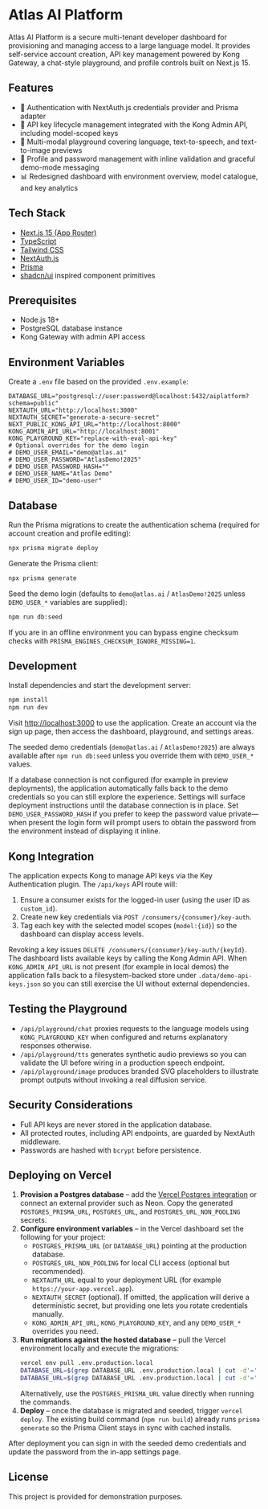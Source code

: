 # Atlas AI Platform

Atlas AI Platform is a secure multi-tenant developer dashboard for provisioning and managing access to a large language model. It provides self-service account creation, API key management powered by Kong Gateway, a chat-style playground, and profile controls built on Next.js 15.

## Features

- 🔐 Authentication with NextAuth.js credentials provider and Prisma adapter
- 🔑 API key lifecycle management integrated with the Kong Admin API, including model-scoped keys
- 💬 Multi-modal playground covering language, text-to-speech, and text-to-image previews
- 👤 Profile and password management with inline validation and graceful demo-mode messaging
- 📊 Redesigned dashboard with environment overview, model catalogue, and key analytics

## Tech Stack

- [Next.js 15 (App Router)](https://nextjs.org)
- [TypeScript](https://www.typescriptlang.org/)
- [Tailwind CSS](https://tailwindcss.com/)
- [NextAuth.js](https://next-auth.js.org/)
- [Prisma](https://www.prisma.io/)
- [shadcn/ui](https://ui.shadcn.com/) inspired component primitives

## Prerequisites

- Node.js 18+
- PostgreSQL database instance
- Kong Gateway with admin API access

## Environment Variables

Create a `.env` file based on the provided `.env.example`:

```env
DATABASE_URL="postgresql://user:password@localhost:5432/aiplatform?schema=public"
NEXTAUTH_URL="http://localhost:3000"
NEXTAUTH_SECRET="generate-a-secure-secret"
NEXT_PUBLIC_KONG_API_URL="http://localhost:8000"
KONG_ADMIN_API_URL="http://localhost:8001"
KONG_PLAYGROUND_KEY="replace-with-eval-api-key"
# Optional overrides for the demo login
# DEMO_USER_EMAIL="demo@atlas.ai"
# DEMO_USER_PASSWORD="AtlasDemo!2025"
# DEMO_USER_PASSWORD_HASH=""
# DEMO_USER_NAME="Atlas Demo"
# DEMO_USER_ID="demo-user"
```

## Database

Run the Prisma migrations to create the authentication schema (required for account creation and profile editing):

```bash
npx prisma migrate deploy
```

Generate the Prisma client:

```bash
npx prisma generate
```

Seed the demo login (defaults to `demo@atlas.ai` / `AtlasDemo!2025` unless `DEMO_USER_*` variables are supplied):

```bash
npm run db:seed
```

If you are in an offline environment you can bypass engine checksum checks with `PRISMA_ENGINES_CHECKSUM_IGNORE_MISSING=1`.

## Development

Install dependencies and start the development server:

```bash
npm install
npm run dev
```

Visit [http://localhost:3000](http://localhost:3000) to use the application. Create an account via the sign up page, then access the dashboard, playground, and settings areas.

The seeded demo credentials (`demo@atlas.ai` / `AtlasDemo!2025`) are always available after `npm run db:seed` unless you override them with `DEMO_USER_*` values.

If a database connection is not configured (for example in preview deployments), the application automatically falls back to the demo credentials so you can still explore the experience. Settings will surface deployment instructions until the database connection is in place. Set `DEMO_USER_PASSWORD_HASH` if you prefer to keep the password value private—when present the login form will prompt users to obtain the password from the environment instead of displaying it inline.

## Kong Integration

The application expects Kong to manage API keys via the Key Authentication plugin. The `/api/keys` API route will:

1. Ensure a consumer exists for the logged-in user (using the user ID as `custom_id`).
2. Create new key credentials via `POST /consumers/{consumer}/key-auth`.
3. Tag each key with the selected model scopes (`model:{id}`) so the dashboard can display access levels.

Revoking a key issues `DELETE /consumers/{consumer}/key-auth/{keyId}`. The dashboard lists available keys by calling the Kong Admin API. When `KONG_ADMIN_API_URL` is not present (for example in local demos) the application falls back to a filesystem-backed store under `.data/demo-api-keys.json` so you can still exercise the UI without external dependencies.

## Testing the Playground

- `/api/playground/chat` proxies requests to the language models using `KONG_PLAYGROUND_KEY` when configured and returns explanatory responses otherwise.
- `/api/playground/tts` generates synthetic audio previews so you can validate the UI before wiring in a production speech endpoint.
- `/api/playground/image` produces branded SVG placeholders to illustrate prompt outputs without invoking a real diffusion service.

## Security Considerations

- Full API keys are never stored in the application database.
- All protected routes, including API endpoints, are guarded by NextAuth middleware.
- Passwords are hashed with `bcrypt` before persistence.

## Deploying on Vercel

1. **Provision a Postgres database** – add the [Vercel Postgres integration](https://vercel.com/integrations/vercel-postgres) or connect an external provider such as Neon. Copy the generated `POSTGRES_PRISMA_URL`, `POSTGRES_URL`, and `POSTGRES_URL_NON_POOLING` secrets.
2. **Configure environment variables** – in the Vercel dashboard set the following for your project:
   - `POSTGRES_PRISMA_URL` (or `DATABASE_URL`) pointing at the production database.
   - `POSTGRES_URL_NON_POOLING` for local CLI access (optional but recommended).
   - `NEXTAUTH_URL` equal to your deployment URL (for example `https://your-app.vercel.app`).
   - `NEXTAUTH_SECRET` (optional). If omitted, the application will derive a deterministic secret, but providing one lets you rotate credentials manually.
   - `KONG_ADMIN_API_URL`, `KONG_PLAYGROUND_KEY`, and any `DEMO_USER_*` overrides you need.
3. **Run migrations against the hosted database** – pull the Vercel environment locally and execute the migrations:
   ```bash
   vercel env pull .env.production.local
   DATABASE_URL=$(grep DATABASE_URL .env.production.local | cut -d'=' -f2-) npx prisma migrate deploy
   DATABASE_URL=$(grep DATABASE_URL .env.production.local | cut -d'=' -f2-) npm run db:seed
   ```
   Alternatively, use the `POSTGRES_PRISMA_URL` value directly when running the commands.
4. **Deploy** – once the database is migrated and seeded, trigger `vercel deploy`. The existing build command (`npm run build`) already runs `prisma generate` so the Prisma Client stays in sync with cached installs.

After deployment you can sign in with the seeded demo credentials and update the password from the in-app settings page.

## License

This project is provided for demonstration purposes.
